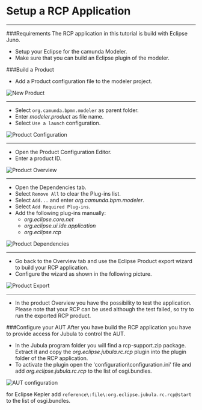Setup a RCP Application
=======================
----------------------

###Requirements
The RCP application in this tutorial is build with Eclipse Juno.

* Setup your Eclipse for the camunda Modeler.
* Make sure that you can build an Eclipse plugin of the modeler.    


###Build a Product
* Add a Product configuration file to the modeler project.

![New Product](https://raw.github.com/camunda/camunda-modeler/develop/org.camunda.bpm.modeler.tests.functional/documentation/images/Jubula_RCP_NewProduct.png)

----------------
* Select `org.camunda.bpmn.modeler` as parent folder.
* Enter _modeler.product_ as file name.
* Select `Use a launch` configuration.

![Product Configuration](https://raw.github.com/camunda/camunda-modeler/develop/org.camunda.bpm.modeler.tests.functional/documentation/images/Jubula_RCP_NewProductConfiguration.png)

----------------
* Open the Product Configuration Editor.
* Enter a product ID.

![Product Overview](https://raw.github.com/camunda/camunda-modeler/develop/org.camunda.bpm.modeler.tests.functional/documentation/images/Jubula_RCP_Product_Overview.png)

----------------
* Open the Dependencies tab.
* Select `Remove All` to clear the Plug-ins list.
* Select `Add...` and enter _org.camunda.bpm.modeler_.
* Select `Add Required Plug-ins`.
* Add the following plug-ins manually:
	* _org.eclipse.core.net_
	* _org.eclipse.ui.ide.application_
	* _org.eclipse.rcp_

![Product Dependencies](https://raw.github.com/camunda/camunda-modeler/develop/org.camunda.bpm.modeler.tests.functional/documentation/images/Jubula_RCP_Product_Dependencies.png)

----------------
* Go back to the Overview tab and use the Eclipse Product export wizard to build your RCP application.
* Configure the wizard as shown in the following picture.

![Product Export](https://raw.github.com/camunda/camunda-modeler/develop/org.camunda.bpm.modeler.tests.functional/documentation/images/Jubula_RCP_Product_Export.png)

----------------
* In the product Overview you have the possibility to test the application. Please note that your RCP can be used although the test failed, so try to run the exported RCP product.  

###Configure your AUT
After you have build the RCP application you have to provide access for Jubula to control the AUT.

* In the Jubula program folder you will find a rcp-support.zip package. Extract it and copy the _org.eclipse.jubula.rc.rcp_ plugin into the plugin folder of the RCP application.
* To activate the plugin open the 'configuration\configuration.ini' file and add _org.eclipse.jubula.rc.rcp_ to the list of osgi.bundles.

![AUT configuration](https://raw.github.com/camunda/camunda-modeler/develop/org.camunda.bpm.modeler.tests.functional/documentation/images/Jubula_RCP_configINI.png)


for Eclipse Kepler add `reference\:file\:org.eclipse.jubula.rc.rcp@start` to the list of osgi.bundles.